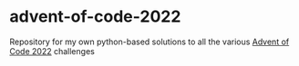 # advent-of-code-2022
Repository for my own python-based solutions to all the various [Advent of Code 2022](https://adventofcode.com/) challenges
